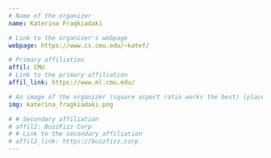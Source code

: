 ```yaml
---
# Name of the organizer
name: Katerina Fragkiadaki

# Link to the organizer's webpage
webpage: https://www.cs.cmu.edu/~katef/

# Primary affiliation
affil: CMU
# Link to the primary affiliation
affil_link: https://www.ml.cmu.edu/

# An image of the organizer (square aspect ratio works the best) (place in the `assets/img/organizers` directory)
img: katerina_fragkiadaki.png

# # Secondary affiliation
# affil2: BuzzFizz Corp
# # Link to the secondary affiliation
# affil2_link: https://buzzfizz.corp
---
```


